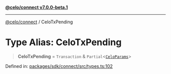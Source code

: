 [**@celo/connect v7.0.0-beta.1**](../README.md)

***

[@celo/connect](../globals.md) / CeloTxPending

# Type Alias: CeloTxPending

> **CeloTxPending** = `Transaction` & `Partial`\<[`CeloParams`](../interfaces/CeloParams.md)\>

Defined in: [packages/sdk/connect/src/types.ts:102](https://github.com/celo-org/developer-tooling/blob/master/packages/sdk/connect/src/types.ts#L102)
